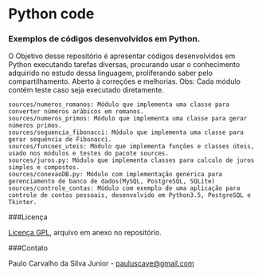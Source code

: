 # Python code
### Exemplos de códigos desenvolvidos em Python.

O Objetivo desse repositório é apresentar códigos desenvolvidos em Python executando tarefas diversas, procurando usar o conhecimento adquirido no estudo dessa linguagem, proliferando saber pelo compartilhamento. Aberto à correções e melhorias. Obs: Cada módulo contém teste caso seja executado diretamente.

```
sources/numeros_romanos: Módulo que implementa uma classe para converter números arábicos em romanos.
sources/numeros_primos: Módulo que implementa uma classe para gerar números primos.
sources/sequencia_fibonacci: Módulo que implementa uma classe para gerar sequência de Fibonacci.
sources/funcoes_uteis: Módulo que implementa funções e classes úteis, usado nos módulos e testes do pacote sources.
sources/juros.py: Módulo que implementa classes para calculo de juros simples e compostos.
sources/conexaoDB.py: Módulo com implementação genérica para gerenciamento de banco de dados(MySQL, PostgreSQL, SQLite)
sources/controle_contas: Módulo com exemplo de uma aplicação para controle de contas pessoais, desenvolvido em Python3.5, PostgreSQL e Tkinter.
```

###Licença

[Licença GPL](https://github.com/paulocsilvajr/python-code/blob/master/license_gpl.txt), arquivo em anexo no repositório.

###Contato

Paulo Carvalho da Silva Junior - pauluscave@gmail.com
